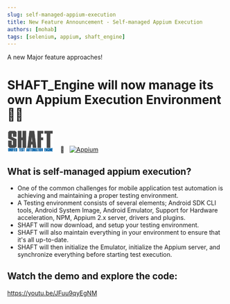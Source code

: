 ```yaml
---
slug: self-managed-appium-execution
title: New Feature Announcement - Self-managed Appium Execution
authors: [mohab]
tags: [selenium, appium, shaft_engine]
---
```


A new Major feature approaches!

# <b>SHAFT_Engine</b> will now manage its own Appium Execution Environment 🎉🎉

<a href="https://github.com/ShaftHQ/SHAFT_ENGINE" target="_blank"><img src="https://raw.githubusercontent.com/ShaftHQ/SHAFT_ENGINE/master/src/main/resources/images/shaft.png" alt="Selenium WebDriver" height="50px"></a>
&nbsp;&nbsp;&nbsp;🤝&nbsp;&nbsp;&nbsp;<a href="https://appium.github.io/appium/docs/en/2.0/" target="_blank"><img src="https://appium.github.io/appium/docs/en/2.0/assets/images/appium-logo-horiz.png" alt="Appium" height="50px"></a>

## What is self-managed appium execution?

- One of the common challenges for mobile application test automation is achieving and maintaining a proper testing environment.
- A Testing environment consists of several elements; Android SDK CLI tools, Android System Image, Android Emulator, Support for Hardware acceleration, NPM, Appium 2.x server, drivers and plugins.
- SHAFT will now download, and setup your testing environment.
- SHAFT will also maintain everything in your environment to ensure that it's all up-to-date.
- SHAFT will then initialize the Emulator, initialize the Appium server, and synchronize everything before starting test execution.

## Watch the demo and explore the code:
https://youtu.be/JFuu9qyEgNM
